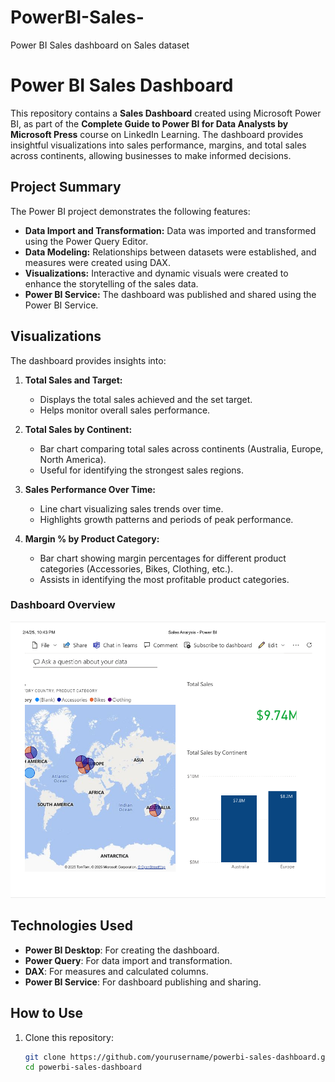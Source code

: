# PowerBI-Sales-
Power BI Sales dashboard on Sales dataset
# Power BI Sales Dashboard

This repository contains a **Sales Dashboard** created using Microsoft Power BI, as part of the **Complete Guide to Power BI for Data Analysts by Microsoft Press** course on LinkedIn Learning. The dashboard provides insightful visualizations into sales performance, margins, and total sales across continents, allowing businesses to make informed decisions.

## Project Summary

The Power BI project demonstrates the following features:

- **Data Import and Transformation:** Data was imported and transformed using the Power Query Editor.
- **Data Modeling:** Relationships between datasets were established, and measures were created using DAX.
- **Visualizations:** Interactive and dynamic visuals were created to enhance the storytelling of the sales data.
- **Power BI Service:** The dashboard was published and shared using the Power BI Service.

## Visualizations

The dashboard provides insights into:

1. **Total Sales and Target:**
   - Displays the total sales achieved and the set target.
   - Helps monitor overall sales performance.

2. **Total Sales by Continent:**
   - Bar chart comparing total sales across continents (Australia, Europe, North America).
   - Useful for identifying the strongest sales regions.

3. **Sales Performance Over Time:**
   - Line chart visualizing sales trends over time.
   - Highlights growth patterns and periods of peak performance.

4. **Margin % by Product Category:**
   - Bar chart showing margin percentages for different product categories (Accessories, Bikes, Clothing, etc.).
   - Assists in identifying the most profitable product categories.

### Dashboard Overview
![Dashboard Overview](dashboard.png)

## Technologies Used

- **Power BI Desktop**: For creating the dashboard.
- **Power Query**: For data import and transformation.
- **DAX**: For measures and calculated columns.
- **Power BI Service**: For dashboard publishing and sharing.

## How to Use

1. Clone this repository:
   ```bash
   git clone https://github.com/yourusername/powerbi-sales-dashboard.git
   cd powerbi-sales-dashboard

